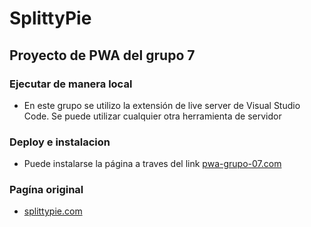 # SplittyPie
## Proyecto de PWA del grupo 7

### Ejecutar de manera local
- En este grupo se utilizo la extensión de live server de Visual Studio Code. Se puede utilizar cualquier otra herramienta de servidor


### Deploy e instalacion
- Puede instalarse la página a traves del link [pwa-grupo-07.com](https://646e35adb27ac310226b88ac--jade-lily-ddb0e5.netlify.app/index.html)

### Pagína original
- [splittypie.com](https://splittypie.com/)
